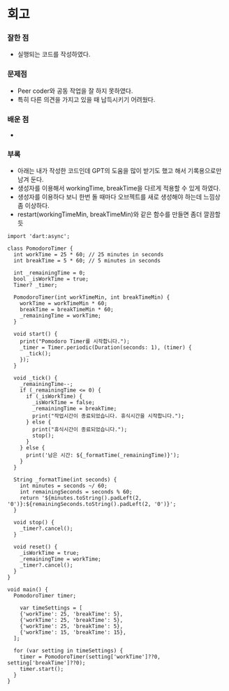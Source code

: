 # 회고

### 잘한 점
- 실행되는 코드를 작성하였다.

### 문제점
- Peer coder와 공동 작업을 잘 하지 못하였다.
- 특히 다른 의견을 가지고 있을 때 납득시키기 어려웠다.

### 배운 점
- 

### 부록
- 아래는 내가 작성한 코드인데 GPT의 도움을 많이 받기도 했고 해서 기록용으로만 남겨 둔다.
- 생성자를 이용해서 workingTime, breakTime을 다르게 적용할 수 있게 하였다.
- 생성자를 이용하다 보니 한번 돌 때마다 오브젝트를 새로 생성해야 하는데 느낌상 좀 이상하다.
- restart(workingTimeMin, breakTimeMin)와 같은 함수를 만들면 좀더 깔끔할 듯

```
import 'dart:async';

class PomodoroTimer {
  int workTime = 25 * 60; // 25 minutes in seconds
  int breakTime = 5 * 60; // 5 minutes in seconds

  int _remainingTime = 0;
  bool _isWorkTime = true;
  Timer? _timer;

  PomodoroTimer(int workTimeMin, int breakTimeMin) {
    workTime = workTimeMin * 60;
    breakTime = breakTimeMin * 60;
    _remainingTime = workTime;
  }

  void start() {
    print("Pomodoro Timer를 시작합니다.");
    _timer = Timer.periodic(Duration(seconds: 1), (timer) {
      _tick();
    });
  }

  void _tick() {
    _remainingTime--;
    if (_remainingTime <= 0) {
      if (_isWorkTime) {
        _isWorkTime = false;
        _remainingTime = breakTime;
        print("작업시간이 종료되었습니다. 휴식시간을 시작합니다.");
      } else {
        print("휴식시간이 종료되었습니다.");
        stop();
      }
    } else {
      print('남은 시간: ${_formatTime(_remainingTime)}');
    }
  }

  String _formatTime(int seconds) {
    int minutes = seconds ~/ 60;
    int remainingSeconds = seconds % 60;
    return '${minutes.toString().padLeft(2, '0')}:${remainingSeconds.toString().padLeft(2, '0')}';
  }

  void stop() {
    _timer?.cancel();
  }

  void reset() {
    _isWorkTime = true;
    _remainingTime = workTime;
    _timer?.cancel();
  }
}

void main() {
  PomodoroTimer timer;

    var timeSettings = [
    {'workTime': 25, 'breakTime': 5},
    {'workTime': 25, 'breakTime': 5},
    {'workTime': 25, 'breakTime': 5},
    {'workTime': 15, 'breakTime': 15},
  ];

  for (var setting in timeSettings) {
    timer = PomodoroTimer(setting['workTime']??0, setting['breakTime']??0);
    timer.start();
  }
}

```